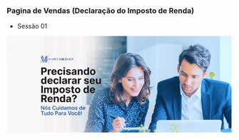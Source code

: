 ### Pagina de Vendas (Declaração do Imposto de Renda)

* Sessão 01

<img src="./screens/sessao1.jpg" alt="Print da Sessão 01">
